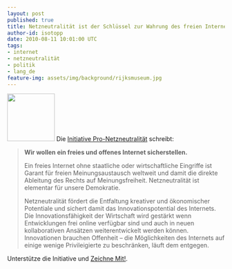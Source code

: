 ```yaml
---
layout: post
published: true
title: Netzneutralität ist der Schlüssel zur Wahrung des freien Internets!
author-id: isotopp
date: 2010-08-11 10:01:00 UTC
tags:
- internet
- netzneutralität
- politik
- lang_de
feature-img: assets/img/background/rijksmuseum.jpg
---
```

<a class="serendipity_image_link"  href='http://pro-netzneutralitaet.de/'><!-- s9ymdb:5331 --><img class="serendipity_image_right" width="110" height="110"  src="/uploads/pro-netzneutralitt.serendipityThumb.png"  alt="" /></a> Die <a href='http://pro-netzneutralitaet.de/erklaerung'>Initiative Pro-Netzneutralität</a> schreibt:
<blockquote><b>Wir wollen ein freies und offenes Internet sicherstellen.</b>

Ein freies Internet ohne staatliche oder wirtschaftliche Eingriffe ist Garant für freien Meinungsaustausch weltweit und damit die direkte Ableitung des Rechts auf Meinungsfreiheit. Netzneutralität ist elementar für unsere Demokratie.

Netzneutralität fördert die Entfaltung kreativer und ökonomischer Potentiale und sichert damit das Innovationspotential des Internets. Die Innovationsfähigkeit der Wirtschaft wird gestärkt wenn Entwicklungen frei online verfügbar sind und auch in neuen kollaborativen Ansätzen weiterentwickelt werden können. Innovationen brauchen Offenheit – die Möglichkeiten des Internets auf einige wenige Privileigierte zu beschränken, läuft dem entgegen.</blockquote> Unterstütze die Initiative und <a href='http://pro-netzneutralitaet.de/'>Zeichne Mit!</a>.
